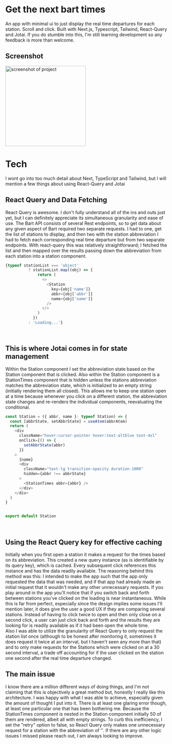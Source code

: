 # Get the next bart times

An app with minimal ui to just display the real time departures for each station. Scroll and click. Built with Next.js, Typescript, Tailwind, React-Query and Jotai. If you do stumble into this, I'm still learning development so any feedback is more than welcome.

## Screenshot

<img src='https://i.imgur.com/778xDH5.png' width='250' alt='screenshot of project' />


# Tech
I wont go into too much detail about Next, TypeScript and Tailwind, but I will mention a few things about using React-Query and Jotai

## React Query and Data Fetching
React Query is awesome. I don't fully understand all of the ins and outs just yet, but I can definitely appreciate its simultaneous granularity and ease of use. The Bart API consists of several Rest endpoints, so to get data about any given aspect of Bart required two separate requests. I had to one, get the list of stations to display, and then two with the station abbreviation I had to fetch each corresponding real time departure but from two separate endpoints. With react-query this was relatively straightforward; I fetched the list and then mapped over the results passing down the abbreviation from each station into a station component.


```js
{typeof stationList === 'object'
          ? stationList.map((obj) => {
              return (
                <>
                  <Station
                    key={obj['name']}
                    abbr={obj['abbr']}
                    name={obj['name']}
                  />
                </>
              )
            })
          : 'Loading...'}
 ```
         

<br/>

## This is where Jotai comes in for state management

Within the Station component I set the abbreviation state based on the Station component that is clicked. Also within the Station component is a StationTimes component that is hidden unless the stations abbreviation matches the abbreviation state, which is initialized to an empty string (initially rendering them all closed). This allows me to keep one station open at a time because whenever you click on a different station, the abbreviation state changes and re-renders the individual components, reevaluating the conditional. 


```js 
const Station = ({ abbr, name }: typeof Station) => {
  const [abbrState, setAbbrState] = useAtom(abbrAtom)
  return (
    <div
      className="hover:cursor-pointer hover:text-altblue text-4xl"
      onClick={() => {
        setAbbrState(abbr)
      }}
    >
      {name}
      <div
        className="text-lg transition-opacity duration-1000"
        hidden={abbr !== abbrState}
      >
        <StationTimes abbr={abbr} />
      </div>
    </div>
  )
}


export default Station
```
<br/>

## Using the React Query key for effective caching
Initially when you first open a station it makes a request for the times based on its abbreviation. This created a new query instance (as is identifiable by its query key), which is cached. Every subsequent click references this instance and has the data readily available. The reasoning behind this method was this: I intended to make the app such that the app only requested the data that was needed, and if that app had already made an initial request that it wouldn't make any other unnecessary requests. If you play around in the app you'll notice that if you switch back and forth between stations you've clicked on the loading is near instantaneous. While this is far from perfect, especially since the design implies some issues I'll mention later, it does give the user a good UX if they are comparing several stations. Instead of having to click twice to open and then only close on a second click, a user can just click back and forth and the results they are looking for is readily available as if it had been open the whole time. 
<br/>
Also I was able to utilize the granularity of React Query to only request the station list once (although to be honest after monitoring it, sometimes it does request it twice at an interval, but I haven't seen any more than that) and to only make requests for the Stations which were clicked on at a 30 second interval, a trade off accounting for if the user clicked on the station one second after the real time departure changed. 

## The main issue
I know there are a million different ways of doing things, and I'm not claiming that this is objectively a great method but, honestly I really like this architecture. I was happy with what I was able to achieve, especially given the amount of thought I put into it. There is at least one glaring error though, at least one particular one that has been bothering me. Because the StationTimes component is nested in the Station component initially 50 of them are rendered, albeit all with empty strings. To curb this inefficiency, I set the "retry" option to false, so React Query only makes one unnecessary request for a station with the abbreviation of ''. If there are any other logic issues I missed please reach out, I am always looking to improve. 


